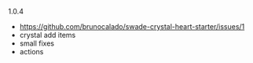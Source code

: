 1.0.4
- https://github.com/brunocalado/swade-crystal-heart-starter/issues/1
- crystal add items
- small fixes
- actions